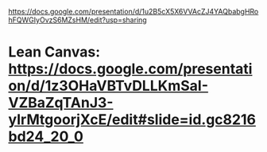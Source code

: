 https://docs.google.com/presentation/d/1u2B5cX5X6VVAcZJ4YAQbabgHRohFQWGIyOvzS6MZsHM/edit?usp=sharing

# Lean Canvas: https://docs.google.com/presentation/d/1z3OHaVBTvDLLKmSaI-VZBaZqTAnJ3-yIrMtgoorjXcE/edit#slide=id.gc8216bd24_20_0
